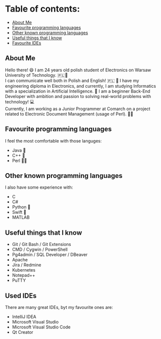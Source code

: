 # Table of contents:
* [About Me](#about-me)
* [Favourite programming languages](#favourite-languages)
* [Other known programming languages](#other-known-languages)
* [Useful things that I know](#useful_things_I_know)
* [Favourite IDEs](#favourite-ides)


## About Me
Hello there! 😄
I am 24 years old polish student of Electronics on Warsaw University of Technology. 🇵🇱🏫   
I can communicate well both in Polish and English! 🇵🇱 🏴󠁧󠁢󠁥󠁮󠁧󠁿
I have my engineering diploma in Electronics, and currently, I am studying Informatics with a specialization in Artificial Intelligence. 📘
I am a beginner Back-End Developer with ambition and passion to solving real-world problems with technology! 💻   
Currently, I am working as a Junior Programmer at Comarch on a project related to Electronic Document Management (usage of Perl). 📄🐫


## Favourite programming languages
I feel the most comfortable with those languges:
* Java 👑
* C++ 👑
* Perl 🐫👑


## Other known programming languages
I also have some experience with:
* C
* C#
* Python 🐍
* Swift 🍎
* MATLAB


## Useful things that I know
* Git / Git Bash / Git Extensions
* CMD / Cygwin / PowerShell
* Pg4admin / SQL Developer / DBeaver
* Apache
* Jira / Redmine
* Kubernetes
* Notepad++
* PuTTY


## Used IDEs
There are many great IDEs, byt my favourite ones are:
* IntelliJ IDEA
* Microsoft Visual Studio
* Microsoft Visual Studio Code
* Qt Creator
